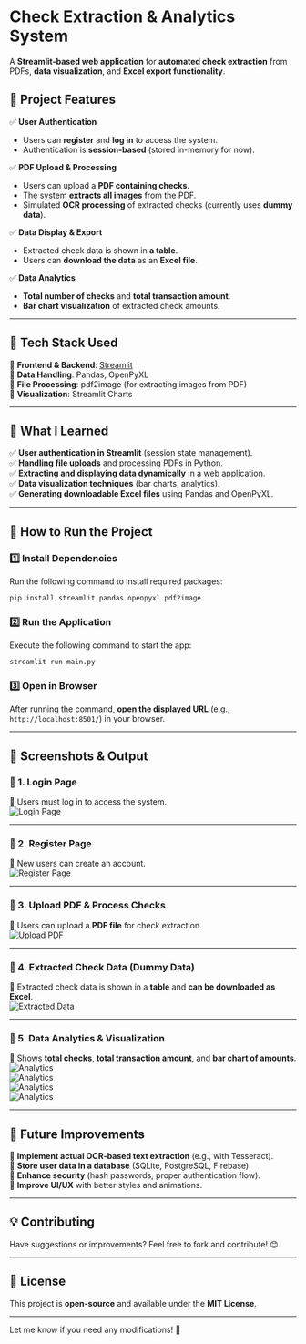 
# **Check Extraction & Analytics System**  

A **Streamlit-based web application** for **automated check extraction** from PDFs, **data visualization**, and **Excel export functionality**.  

## **🔹 Project Features**  

✅ **User Authentication**  
- Users can **register** and **log in** to access the system.  
- Authentication is **session-based** (stored in-memory for now).  

✅ **PDF Upload & Processing**  
- Users can upload a **PDF containing checks**.  
- The system **extracts all images** from the PDF.  
- Simulated **OCR processing** of extracted checks (currently uses **dummy data**).  

✅ **Data Display & Export**  
- Extracted check data is shown in **a table**.  
- Users can **download the data** as an **Excel file**.  

✅ **Data Analytics**  
- **Total number of checks** and **total transaction amount**.  
- **Bar chart visualization** of extracted check amounts.  

---

## **🔹 Tech Stack Used**  

🔹 **Frontend & Backend**: [Streamlit](https://streamlit.io/)  
🔹 **Data Handling**: Pandas, OpenPyXL  
🔹 **File Processing**: pdf2image (for extracting images from PDF)  
🔹 **Visualization**: Streamlit Charts  

---

## **🔹 What I Learned**  

✅ **User authentication in Streamlit** (session state management).  
✅ **Handling file uploads** and processing PDFs in Python.  
✅ **Extracting and displaying data dynamically** in a web application.  
✅ **Data visualization techniques** (bar charts, analytics).  
✅ **Generating downloadable Excel files** using Pandas and OpenPyXL.  

---

## **🔹 How to Run the Project**  

### **1️⃣ Install Dependencies**  
Run the following command to install required packages:  

```bash
pip install streamlit pandas openpyxl pdf2image
```

### **2️⃣ Run the Application**  
Execute the following command to start the app:  

```bash
streamlit run main.py
```

### **3️⃣ Open in Browser**  
After running the command, **open the displayed URL** (e.g., `http://localhost:8501/`) in your browser.

---

## **🔹 Screenshots & Output**  

### **📌 1. Login Page**  
🔹 Users must log in to access the system.  
![Login Page](Output_Images_Gui\LoginPAge.jpeg)  

---

### **📌 2. Register Page**  
🔹 New users can create an account.  
![Register Page](Output_Images_Gui\Registerpage.jpeg)  

---

### **📌 3. Upload PDF & Process Checks**  
🔹 Users can upload a **PDF file** for check extraction.  
![Upload PDF](Output_Images_Gui\Check_Upload_Process_page.jpeg)  

---

### **📌 4. Extracted Check Data (Dummy Data)**  
🔹 Extracted check data is shown in a **table** and **can be downloaded as Excel**.  
![Extracted Data](Output_Images_Gui\Check_Upload_Process_page.jpeg)  

---

### **📌 5. Data Analytics & Visualization**  
🔹 Shows **total checks**, **total transaction amount**, and **bar chart of amounts**.  
![Analytics](Output_Images_Gui\Analytics_page4.jpeg)  
![Analytics](Output_Images_Gui\Analytics_page2.jpeg)  
![Analytics](Output_Images_Gui\Analytics_page3.jpeg)  
![Analytics](Output_Images_Gui\Analytics_page1.jpeg)  

---

## **🔹 Future Improvements**  

🚀 **Implement actual OCR-based text extraction** (e.g., with Tesseract).  
🚀 **Store user data in a database** (SQLite, PostgreSQL, Firebase).  
🚀 **Enhance security** (hash passwords, proper authentication flow).  
🚀 **Improve UI/UX** with better styles and animations.  

---

## **💡 Contributing**  
Have suggestions or improvements? Feel free to fork and contribute! 😊  

---

## **📜 License**  
This project is **open-source** and available under the **MIT License**.  

---

Let me know if you need any modifications! 🚀